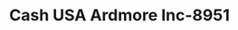 ---
f_zip-code: 38449
f_state-code: TN
title: Cash USA Ardmore Inc-8951
f_phone: 931-427-8228
f_city-only: Ardmore
f_address: 25999 Main Street Ardmore
f_location-unique-id: '8951'
slug: cash-usa-ardmore-inc-8951
updated-on: '2024-05-30T13:46:58.046Z'
created-on: '2024-05-30T13:36:59.803Z'
published-on: '2024-05-30T13:54:32.469Z'
f_city-state: cms/city/ardmore-tn.md
f_company: cms/company/cash-usa-ardmore-inc.md
f_state: cms/state/tennessee.md
layout: '[payday-loan].html'
tags: payday-loan
---